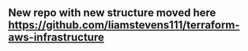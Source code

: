 ## New repo with new structure moved here https://github.com/liamstevens111/terraform-aws-infrastructure
